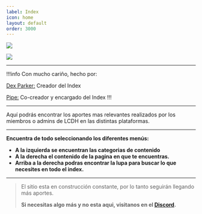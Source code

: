 ```yaml
---
label: Index
icon: home
layout: default
order: 3000
---
```



![](https://i.postimg.cc/x1NF5Y7F/banner-lcdh.png)


![](https://i.postimg.cc/Tw1X6rmP/Proyecto-nuevo-27.png)


---

!!!info Con mucho cariño, hecho por:

[Dex Parker:](https://rentry.co/links-noir-room) Creador del Index

[Pipe:](https://rentry.co/8xrygz) Co-creador y encargado del Index
!!!

---

Aquí podrás encontrar los aportes mas relevantes realizados por los miembros o admins de LCDH en las distintas plataformas.

---

**Encuentra de todo seleccionando los diferentes menús:**

- **A la izquierda se encuentran las categorias de contenido**
- **A la derecha el contenido de la pagina en que te encuentras.**
- **Arriba a la derecha podras encontrar la lupa para buscar lo que necesites en todo el index.**

---

> El sitio esta en construcción constante, por lo tanto seguirán llegando más aportes.
>
>**Si necesitas algo más y no esta aqui, visitanos en el [Discord](https://discord.gg/RaJEJPQYPb).**
